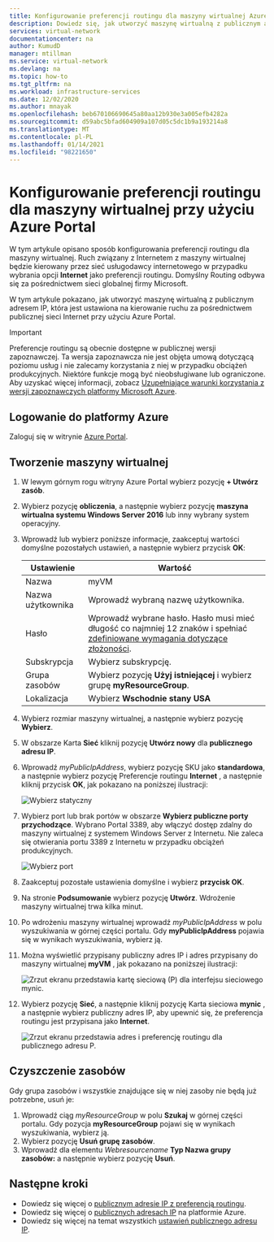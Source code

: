 ```yaml
---
title: Konfigurowanie preferencji routingu dla maszyny wirtualnej Azure Portal
description: Dowiedz się, jak utworzyć maszynę wirtualną z publicznym adresem IP z wyborem preferencji routingu za pomocą Azure Portal.
services: virtual-network
documentationcenter: na
author: KumudD
manager: mtillman
ms.service: virtual-network
ms.devlang: na
ms.topic: how-to
ms.tgt_pltfrm: na
ms.workload: infrastructure-services
ms.date: 12/02/2020
ms.author: mnayak
ms.openlocfilehash: beb670106690645a80aa12b930e3a005efb4282a
ms.sourcegitcommit: d59abc5bfad604909a107d05c5dc1b9a193214a8
ms.translationtype: MT
ms.contentlocale: pl-PL
ms.lasthandoff: 01/14/2021
ms.locfileid: "98221650"
---
```

# <a name="configure-routing-preference-for-a-vm-using-the-azure-portal"></a>Konfigurowanie preferencji routingu dla maszyny wirtualnej przy użyciu Azure Portal

W tym artykule opisano sposób konfigurowania preferencji routingu dla maszyny wirtualnej. Ruch związany z Internetem z maszyny wirtualnej będzie kierowany przez sieć usługodawcy internetowego w przypadku wybrania opcji **Internet** jako preferencji routingu. Domyślny Routing odbywa się za pośrednictwem sieci globalnej firmy Microsoft.

W tym artykule pokazano, jak utworzyć maszynę wirtualną z publicznym adresem IP, która jest ustawiona na kierowanie ruchu za pośrednictwem publicznej sieci Internet przy użyciu Azure Portal.

> [!IMPORTANT]
> Preferencje routingu są obecnie dostępne w publicznej wersji zapoznawczej.
> Ta wersja zapoznawcza nie jest objęta umową dotyczącą poziomu usług i nie zalecamy korzystania z niej w przypadku obciążeń produkcyjnych. Niektóre funkcje mogą być nieobsługiwane lub ograniczone. Aby uzyskać więcej informacji, zobacz [Uzupełniające warunki korzystania z wersji zapoznawczych platformy Microsoft Azure](https://azure.microsoft.com/support/legal/preview-supplemental-terms/).

## <a name="sign-in-to-azure"></a>Logowanie do platformy Azure

Zaloguj się w witrynie [Azure Portal](https://preview.portal.azure.com/).

## <a name="create-a-virtual-machine"></a>Tworzenie maszyny wirtualnej

1. W lewym górnym rogu witryny Azure Portal wybierz pozycję **+ Utwórz zasób**.
2. Wybierz pozycję **obliczenia**, a następnie wybierz pozycję **maszyna wirtualna systemu Windows Server 2016** lub inny wybrany system operacyjny.
3. Wprowadź lub wybierz poniższe informacje, zaakceptuj wartości domyślne pozostałych ustawień, a następnie wybierz przycisk **OK**:

    |Ustawienie|Wartość|
    |---|---|
    |Nazwa|myVM|
    |Nazwa użytkownika| Wprowadź wybraną nazwę użytkownika.|
    |Hasło| Wprowadź wybrane hasło. Hasło musi mieć długość co najmniej 12 znaków i spełniać [zdefiniowane wymagania dotyczące złożoności](../virtual-machines/windows/faq.md?toc=%2fazure%2fvirtual-network%2ftoc.json#what-are-the-password-requirements-when-creating-a-vm).|
    |Subskrypcja| Wybierz subskrypcję.|
    |Grupa zasobów| Wybierz pozycję **Użyj istniejącej** i wybierz grupę **myResourceGroup**.|
    |Lokalizacja| Wybierz **Wschodnie stany USA**|

4. Wybierz rozmiar maszyny wirtualnej, a następnie wybierz pozycję **Wybierz**.
5. W obszarze Karta **Sieć** kliknij pozycję **Utwórz nowy** dla **publicznego adresu IP**.
6. Wprowadź *myPublicIpAddress*, wybierz pozycję SKU jako **standardowa**, a następnie wybierz pozycję Preferencje routingu **Internet** , a następnie kliknij przycisk **OK**, jak pokazano na poniższej ilustracji:

   ![Wybierz statyczny](./media/tutorial-routing-preference-virtual-machine-portal/routing-preference-internet-new.png)

6. Wybierz port lub brak portów w obszarze **Wybierz publiczne porty przychodzące**. Wybrano Portal 3389, aby włączyć dostęp zdalny do maszyny wirtualnej z systemem Windows Server z Internetu. Nie zaleca się otwierania portu 3389 z Internetu w przypadku obciążeń produkcyjnych.

   ![Wybierz port](./media/tutorial-routing-preference-virtual-machine-portal/pip-ports-new.png)

7. Zaakceptuj pozostałe ustawienia domyślne i wybierz **przycisk OK**.
8. Na stronie **Podsumowanie** wybierz pozycję **Utwórz**. Wdrożenie maszyny wirtualnej trwa kilka minut.
9. Po wdrożeniu maszyny wirtualnej wprowadź *myPublicIpAddress* w polu wyszukiwania w górnej części portalu. Gdy **myPublicIpAddress** pojawia się w wynikach wyszukiwania, wybierz ją.
10. Można wyświetlić przypisany publiczny adres IP i adres przypisany do maszyny wirtualnej **myVM** , jak pokazano na poniższej ilustracji:

    ![Zrzut ekranu przedstawia kartę sieciową (P) dla interfejsu sieciowego mynic.](./media/tutorial-routing-preference-virtual-machine-portal/pip-properties-new.png)

11. Wybierz pozycję **Sieć**, a następnie kliknij pozycję Karta sieciowa **mynic** , a następnie wybierz publiczny adres IP, aby upewnić się, że preferencja routingu jest przypisana jako **Internet**.

    ![Zrzut ekranu przedstawia adres i preferencję routingu dla publicznego adresu P.](./media/tutorial-routing-preference-virtual-machine-portal/pip-routing-internet-new.png)

## <a name="clean-up-resources"></a>Czyszczenie zasobów

Gdy grupa zasobów i wszystkie znajdujące się w niej zasoby nie będą już potrzebne, usuń je:

1. Wprowadź ciąg *myResourceGroup* w polu **Szukaj** w górnej części portalu. Gdy pozycja **myResourceGroup** pojawi się w wynikach wyszukiwania, wybierz ją.
2. Wybierz pozycję **Usuń grupę zasobów**.
3. Wprowadź dla elementu *Webresourcename* **Typ Nazwa grupy zasobów:** a następnie wybierz pozycję **Usuń**.

## <a name="next-steps"></a>Następne kroki
- Dowiedz się więcej o [publicznym adresie IP z preferencją routingu](routing-preference-overview.md).
- Dowiedz się więcej o [publicznych adresach IP](./public-ip-addresses.md#public-ip-addresses) na platformie Azure.
- Dowiedz się więcej na temat wszystkich [ustawień publicznego adresu IP](virtual-network-public-ip-address.md#create-a-public-ip-address).